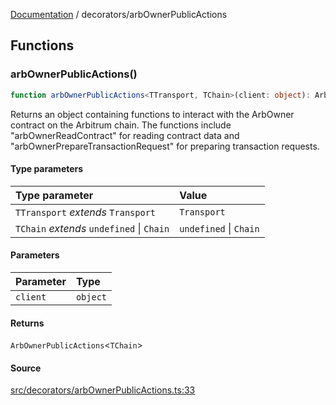 [Documentation](../README.md) / decorators/arbOwnerPublicActions

## Functions

### arbOwnerPublicActions()

```ts
function arbOwnerPublicActions<TTransport, TChain>(client: object): ArbOwnerPublicActions<TChain>;
```

Returns an object containing functions to interact with the ArbOwner contract
on the Arbitrum chain. The functions include "arbOwnerReadContract" for
reading contract data and "arbOwnerPrepareTransactionRequest" for preparing
transaction requests.

#### Type parameters

| Type parameter                            | Value                  |
| :---------------------------------------- | :--------------------- |
| `TTransport` _extends_ `Transport`        | `Transport`            |
| `TChain` _extends_ `undefined` \| `Chain` | `undefined` \| `Chain` |

#### Parameters

| Parameter | Type     |
| :-------- | :------- |
| `client`  | `object` |

#### Returns

`ArbOwnerPublicActions`\<`TChain`\>

#### Source

[src/decorators/arbOwnerPublicActions.ts:33](https://github.com/anegg0/arbitrum-orbit-sdk/blob/763a3f41e7ea001cbb6fe81ac11cc794b4a0f94d/src/decorators/arbOwnerPublicActions.ts#L33)

